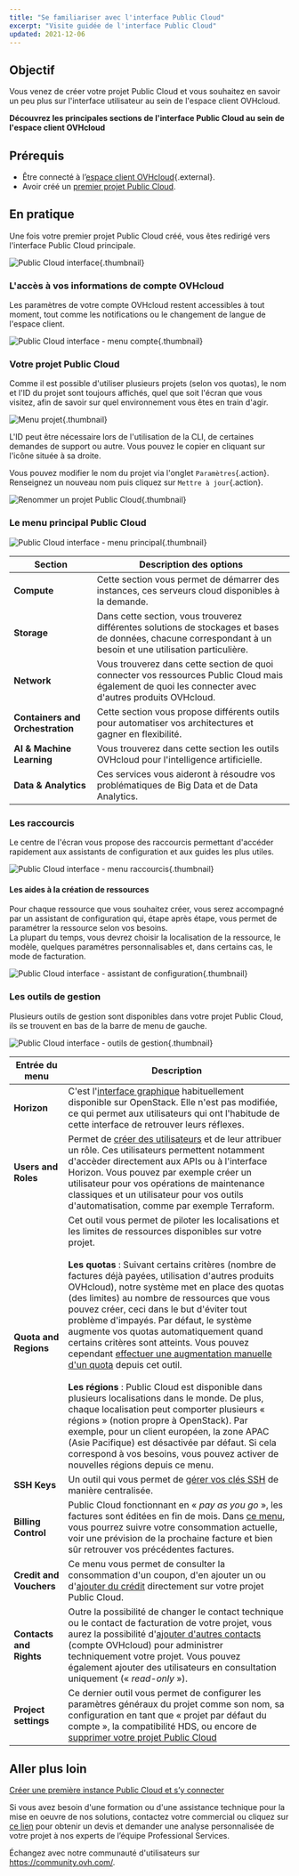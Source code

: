 ```yaml
---
title: "Se familiariser avec l'interface Public Cloud"
excerpt: "Visite guidée de l'interface Public Cloud"
updated: 2021-12-06
---
```



## Objectif

Vous venez de créer votre projet Public Cloud et vous souhaitez en savoir un peu plus sur l'interface utilisateur au sein de l'espace client OVHcloud.

**Découvrez les principales sections de l'interface Public Cloud au sein de l'espace client OVHcloud**

## Prérequis

- Être connecté à l’[espace client OVHcloud](https://www.ovh.com/auth/?action=gotomanager&from=https://www.ovh.com/fr/&ovhSubsidiary=fr){.external}.
- Avoir créé un [premier projet Public Cloud](/pages/public_cloud/compute/create_a_public_cloud_project).

## En pratique

Une fois votre premier projet Public Cloud créé, vous êtes redirigé vers l'interface Public Cloud principale.

![Public Cloud interface](images/main-interface.png){.thumbnail}

### L'accès à vos informations de compte OVHcloud

Les paramètres de votre compte OVHcloud restent accessibles à tout moment, tout comme les notifications ou le changement de langue de l'espace client.

![Public Cloud interface - menu compte](images/account.png){.thumbnail}

### Votre projet Public Cloud

Comme il est possible d'utiliser plusieurs projets (selon vos quotas), le nom et l'ID du projet sont toujours affichés, quel que soit l'écran que vous visitez, afin de savoir sur quel environnement vous êtes en train d'agir.

![Menu projet](images/project-menu.png){.thumbnail}

L'ID peut être nécessaire lors de l'utilisation de la CLI, de certaines demandes de support ou autre. Vous pouvez le copier en cliquant sur l'icône située à sa droite.

Vous pouvez modifier le nom du projet via l'onglet `Paramètres`{.action}. Renseignez un nouveau nom puis cliquez sur `Mettre à jour`{.action}.

![Renommer un projet Public Cloud](images/rename-project.png){.thumbnail}

### Le menu principal Public Cloud

![Public Cloud interface - menu principal](images/main-menu.png){.thumbnail}

|Section|Description des options|
|---|---|
|**Compute**|Cette section vous permet de démarrer des instances, ces serveurs cloud disponibles à la demande.|
|**Storage**|Dans cette section, vous trouverez différentes solutions de stockages et bases de données, chacune correspondant à un besoin et une utilisation particulière.|
|**Network**|Vous trouverez dans cette section de quoi connecter vos ressources Public Cloud mais également de quoi les connecter avec d'autres produits OVHcloud.|
|**Containers and Orchestration**|Cette section vous propose différents outils pour automatiser vos architectures et gagner en flexibilité.|
|**AI & Machine Learning**|Vous trouverez dans cette section les outils OVHcloud pour l'intelligence artificielle.|
|**Data & Analytics**|Ces services vous aideront à résoudre vos problématiques de Big Data et de Data Analytics.|

### Les raccourcis

Le centre de l'écran vous propose des raccourcis permettant d'accéder rapidement aux assistants de configuration et aux guides les plus utiles.

![Public Cloud interface - menu raccourcis](images/shortcuts.png){.thumbnail}

#### Les aides à la création de ressources

Pour chaque ressource que vous souhaitez créer, vous serez accompagné par un assistant de configuration qui, étape après étape, vous permet de paramétrer la ressource selon vos besoins.
<br>La plupart du temps, vous devrez choisir la localisation de la ressource, le modèle, quelques paramétres personnalisables et, dans certains cas, le mode de facturation.

![Public Cloud interface - assistant de configuration](images/wizard.png){.thumbnail}

### Les outils de gestion

Plusieurs outils de gestion sont disponibles dans votre projet Public Cloud, ils se trouvent en bas de la barre de menu de gauche.

![Public Cloud interface - outils de gestion](images/management-tools.png){.thumbnail}

|Entrée du menu|Description|
|---|---|
|**Horizon**|C'est l'[interface graphique](/pages/public_cloud/compute/introducing_horizon) habituellement disponible sur OpenStack. Elle n'est pas modifiée, ce qui permet aux utilisateurs qui ont l'habitude de cette interface de retrouver leurs réflexes.|
|**Users and Roles**|Permet de [créer des utilisateurs](/pages/public_cloud/compute/create_and_delete_a_user) et de leur attribuer un rôle. Ces utilisateurs permettent notamment d'accèder directement aux APIs ou à l'interface Horizon. Vous pouvez par exemple créer un utilisateur pour vos opérations de maintenance classiques et un utilisateur pour vos outils d'automatisation, comme par exemple Terraform.|
|**Quota and Regions**|Cet outil vous permet de piloter les localisations et les limites de ressources disponibles sur votre projet.<br><br>**Les quotas** : Suivant certains critères (nombre de factures déjà payées, utilisation d'autres produits OVHcloud), notre système met en place des quotas (des limites) au nombre de ressources que vous pouvez créer, ceci dans le but d'éviter tout problème d'impayés. Par défaut, le système augmente vos quotas automatiquement quand certains critères sont atteints. Vous pouvez cependant [effectuer une augmentation manuelle d'un quota](/pages/public_cloud/compute/increasing_public_cloud_quota) depuis cet outil.<br><br>**Les régions** : Public Cloud est disponible dans plusieurs localisations dans le monde. De plus, chaque localisation peut comporter plusieurs « régions » (notion propre à OpenStack). Par exemple, pour un client européen, la zone APAC (Asie Pacifique) est désactivée par défaut. Si cela correspond à vos besoins, vous pouvez activer de nouvelles régions depuis ce menu.|
|**SSH Keys**|Un outil qui vous permet de [gérer vos clés SSH](/pages/public_cloud/compute/public-cloud-first-steps#etape-1-creer-des-cles-ssh) de manière centralisée.|
|**Billing Control**|Public Cloud fonctionnant en « *pay as you go* », les factures sont éditées en fin de mois. Dans [ce menu](/pages/public_cloud/compute/analyze_billing), vous pourrez suivre votre consommation actuelle, voir une prévision de la prochaine facture et bien sûr retrouver vos précédentes factures.|
|**Credit and Vouchers**|Ce menu vous permet de consulter la consommation d'un coupon, d'en ajouter un ou d'[ajouter du crédit](/pages/account_and_service_management/managing_billing_payments_and_services/add_cloud_credit_to_project) directement sur votre projet Public Cloud.|
|**Contacts and Rights**|Outre la possibilité de changer le contact technique ou le contact de facturation de votre projet, vous aurez la possibilité d'[ajouter d'autres contacts](/pages/public_cloud/compute/change_project_contacts) (compte OVHcloud) pour administrer techniquement votre projet. Vous pouvez également ajouter des utilisateurs en consultation uniquement (« *read-only* »).|
|**Project settings**|Ce dernier outil vous permet de configurer les paramètres généraux du projet comme son nom, sa configuration en tant que « projet par défaut du compte », la compatibilité HDS, ou encore de [supprimer votre projet Public Cloud](/pages/public_cloud/compute/delete_a_project)|

## Aller plus loin

[Créer une première instance Public Cloud et s’y connecter](/pages/public_cloud/compute/public-cloud-first-steps)

Si vous avez besoin d'une formation ou d'une assistance technique pour la mise en oeuvre de nos solutions, contactez votre commercial ou cliquez sur [ce lien](https://www.ovhcloud.com/fr/professional-services/) pour obtenir un devis et demander une analyse personnalisée de votre projet à nos experts de l’équipe Professional Services.

Échangez avec notre communauté d'utilisateurs sur <https://community.ovh.com/>.
